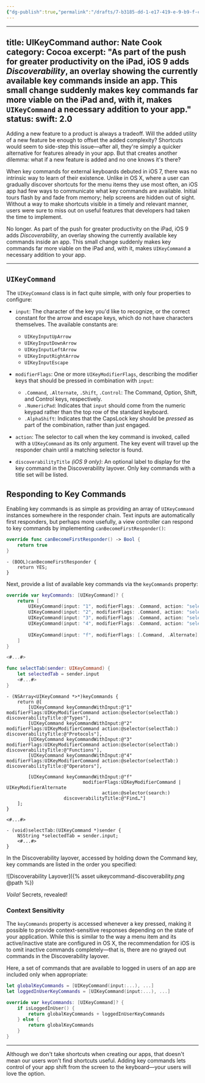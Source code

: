 ```yaml
---
{"dg-publish":true,"permalink":"/drafts/7-b3185-dd-1-e17-419-e-9-b9-f-ce-957-cde-725-c/","dgHomeLink":true,"dgPassFrontmatter":false}
---
```


---
title: UIKeyCommand
author: Nate Cook
category: Cocoa
excerpt: "As part of the push for greater productivity on the iPad, iOS 9 adds *Discoverability*, an overlay showing the currently available key commands inside an app. This small change suddenly makes key commands far more viable on the iPad and, with it, makes `UIKeyCommand` a necessary addition to your app."
status:
    swift: 2.0
---

Adding a new feature to a product is always a tradeoff. Will the added utility of a new feature be enough to offset the added complexity? Shortcuts would seem to side-step this issue—after all, they're simply a quicker alternative for features already in your app. But that creates another dilemma: what if a new feature is added and no one knows it's there?

When key commands for external keyboards debuted in iOS 7, there was no intrinsic way to learn of their existence. Unlike in OS X, where a user can gradually discover shortcuts for the menu items they use most often, an iOS app had few ways to communicate what key commands are available. Initial tours flash by and fade from memory; help screens are hidden out of sight. Without a way to make shortcuts visible in a timely and relevant manner, users were sure to miss out on useful features that developers had taken the time to implement.

No longer. As part of the push for greater productivity on the iPad, iOS 9 adds *Discoverability*, an overlay showing the currently available key commands inside an app. This small change suddenly makes key commands far more viable on the iPad and, with it, makes `UIKeyCommand` a necessary addition to your app.

---

## `UIKeyCommand`

The `UIKeyCommand` class is in fact quite simple, with only four properties to configure:

- `input`: The character of the key you'd like to recognize, or the correct constant for the arrow and escape keys, which do not have characters themselves. The available constants are:
    - `UIKeyInputUpArrow`
    - `UIKeyInputDownArrow`
    - `UIKeyInputLeftArrow`
    - `UIKeyInputRightArrow`
    - `UIKeyInputEscape`

- `modifierFlags`: One or more `UIKeyModifierFlags`, describing the modifier keys that should be pressed in combination with `input`:
    - `.Command`, `.Alternate`, `.Shift`, `.Control`: The Command, Option, Shift, and Control keys, respectively.
    - `.NumericPad`: Indicates that `input` should come from the numeric keypad rather than the top row of the standard keyboard.
    - `.AlphaShift`: Indicates that the CapsLock key should be *pressed* as part of the combination, rather than just engaged.

- `action`: The selector to call when the key command is invoked, called with a `UIKeyCommand` as its only argument. The key event will travel up the responder chain until a matching selector is found.

- `discoverabilityTitle` *(iOS 9 only)*: An optional label to display for the key command in the Discoverability layover. Only key commands with a title set will be listed.




## Responding to Key Commands

Enabling key commands is as simple as providing an array of `UIKeyCommand` instances somewhere in the responder chain. Text inputs are automatically first responders, but perhaps more usefully, a view controller can respond to key commands by implementing `canBecomeFirstResponder()`:

```swift
override func canBecomeFirstResponder() -> Bool {
    return true
}
```
```objc
- (BOOL)canBecomeFirstResponder {
    return YES;
}
```

Next, provide a list of available key commands via the `keyCommands` property:

```swift
override var keyCommands: [UIKeyCommand]? {
    return [
        UIKeyCommand(input: "1", modifierFlags: .Command, action: "selectTab:", discoverabilityTitle: "Types"),
        UIKeyCommand(input: "2", modifierFlags: .Command, action: "selectTab:", discoverabilityTitle: "Protocols"),
        UIKeyCommand(input: "3", modifierFlags: .Command, action: "selectTab:", discoverabilityTitle: "Functions"),
        UIKeyCommand(input: "4", modifierFlags: .Command, action: "selectTab:", discoverabilityTitle: "Operators"),
            
        UIKeyCommand(input: "f", modifierFlags: [.Command, .Alternate], action: "search:", discoverabilityTitle: "Find…"),
    ]
}

<#...#>

func selectTab(sender: UIKeyCommand) {
    let selectedTab = sender.input
    <#...#>
}
```
```objc
- (NSArray<UIKeyCommand *>*)keyCommands {
    return @[
        [UIKeyCommand keyCommandWithInput:@"1" modifierFlags:UIKeyModifierCommand action:@selector(selectTab:) discoverabilityTitle:@"Types"],
        [UIKeyCommand keyCommandWithInput:@"2" modifierFlags:UIKeyModifierCommand action:@selector(selectTab:) discoverabilityTitle:@"Protocols"],
        [UIKeyCommand keyCommandWithInput:@"3" modifierFlags:UIKeyModifierCommand action:@selector(selectTab:) discoverabilityTitle:@"Functions"],
        [UIKeyCommand keyCommandWithInput:@"4" modifierFlags:UIKeyModifierCommand action:@selector(selectTab:) discoverabilityTitle:@"Operators"],

        [UIKeyCommand keyCommandWithInput:@"f" 
                            modifierFlags:UIKeyModifierCommand | UIKeyModifierAlternate 
                                   action:@selector(search:) 
                     discoverabilityTitle:@"Find…"]
    ];
}

<#...#>

- (void)selectTab:(UIKeyCommand *)sender {
    NSString *selectedTab = sender.input;
    <#...#>
}
```

In the Discoverability layover, accessed by holding down the Command key, key commands are listed in the order you specified:

![Discoverability Layover]({% asset uikeycommand-discoverability.png @path %})

*Voila!* Secrets, revealed!


### Context Sensitivity

The `keyCommands` property is accessed whenever a key pressed, making it possible to provide context-sensitive responses depending on the state of your application. While this is similar to the way a menu item and its active/inactive state are configured in OS X, the recommendation for iOS is to omit inactive commands completely—that is, there are no grayed out commands in the Discoverability layover.

Here, a set of commands that are available to logged in users of an app are included only when appropriate:

```swift
let globalKeyCommands = [UIKeyCommand(input:...), ...]
let loggedInUserKeyCommands = [UIKeyCommand(input:...), ...]

override var keyCommands: [UIKeyCommand]? {
    if isLoggedInUser() {
        return globalKeyCommands + loggedInUserKeyCommands
    } else {
        return globalKeyCommands
    }
}
```

---

Although we don't take shortcuts when creating our apps, that doesn't mean our users won't find shortcuts useful. Adding key commands lets control of your app shift from the screen to the keyboard—your users will love the option.